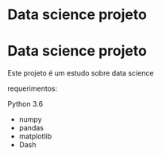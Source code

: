 # Data science projeto

# Data science projeto

<p>Este projeto é um estudo sobre data science</p>

<p>requerimentos:</p>

<p>Python 3.6</p>
<ul>
<li>numpy</li>
<li>pandas</li>
<li>matplotlib</li>
<li>Dash</li>
</ul>